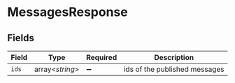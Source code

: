 # MessagesResponse


## Fields

| Field                         | Type                          | Required                      | Description                   |
| ----------------------------- | ----------------------------- | ----------------------------- | ----------------------------- |
| `ids`                         | array<*string*>               | :heavy_minus_sign:            | ids of the published messages |